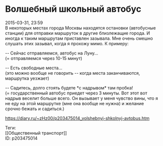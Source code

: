 Волшебный школьный автобус
===========================

   
 2015-03-31, 23:59   
  В некоторых местах города Москвы находятся остановки (автобусные станции) для отправки маршруток в другие близлежащие города. И иногда к таким маршрутам приставлен зазывала. Мне очень смешно слушать этих зазывал, когда я прохожу мимо. К примеру:   
   
 -- Сейчас отправляемся, автобус на Луну...   
 (= отправляемся через 10-15 минут)   
   
 -- Есть свободные места...   
 (это можно вообще не говорить -- когда места заканчиваются, маршрутка уезжает)   
   
 -- Садитесь, долго стоять будете \*с надрывом\* там пробка!   
 (= государственный автобус приедет через 3 минуты. Вот этот вот надрыв веселит больше всего. Он вызывает у меня чувство вины, что я не еду на этой маршрутке (мне она вообще не нужна) и желание срочно бежать и садиться.)   
    
 <https://diary.ru/~zHz00/p203475014_volshebnyj-shkolnyj-avtobus.htm>   
   
 Теги:   
 [[Общественный транспорт]]   
 ID: p203475014
